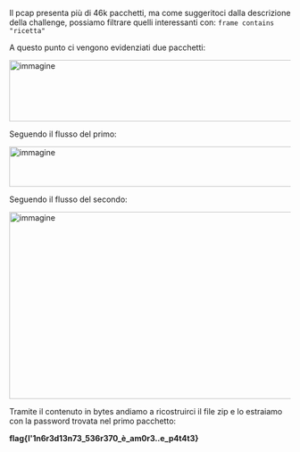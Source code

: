 Il pcap presenta più di 46k pacchetti, ma come suggeritoci dalla descrizione della challenge, possiamo filtrare quelli interessanti con: `frame contains "ricetta"`

A questo punto ci vengono evidenziati due pacchetti:

<img width="1476" height="110" alt="immagine" src="https://github.com/user-attachments/assets/ddf60679-cf34-4210-b2ab-cf06aee2e2ce" />

Seguendo il flusso del primo:

<img width="764" height="72" alt="immagine" src="https://github.com/user-attachments/assets/86d972d2-b9e5-4314-87f3-a643c0d562fb" />

Seguendo il flusso del secondo:

<img width="574" height="335" alt="immagine" src="https://github.com/user-attachments/assets/13e39d7a-bdc6-483b-ac0b-b46b5c70d682" />

Tramite il contenuto in bytes andiamo a ricostruirci il file zip e lo estraiamo con la password trovata nel primo pacchetto:

**flag{l'1n6r3d13n73_536r370_è_am0r3..e_p4t4t3}**

